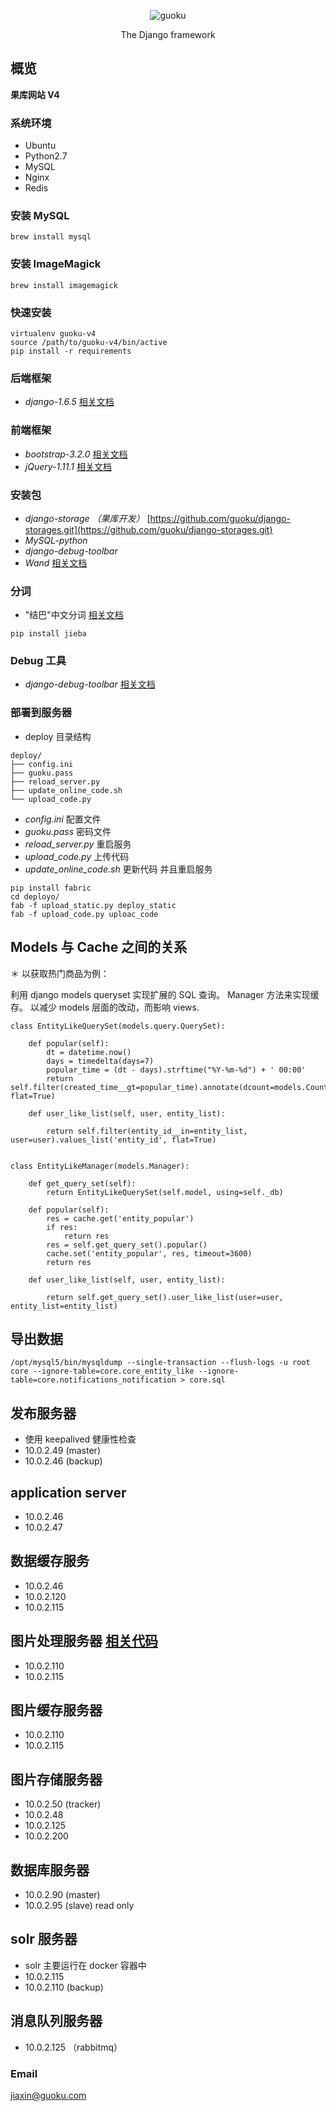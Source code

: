 <p align="center">
  <img title="guoku" src='http://ww1.sinaimg.cn/crop.0.0.180.180.50/81eb609bjw1e8qgp5bmzyj2050050aa8.jpg' />
</p>

<p align="center">The Django framework</p>

## 概览
**果库网站 V4**

### 系统环境
* Ubuntu 
* Python2.7 
* MySQL 
* Nginx 
* Redis

### 安装 MySQL
```
brew install mysql
```

### 安装 ImageMagick
```
brew install imagemagick
```

### 快速安装
 ```
 virtualenv guoku-v4
 source /path/to/guoku-v4/bin/active
 pip install -r requirements
 ```


### 后端框架
* *django-1.6.5* [相关文档](https://docs.djangoproject.com/en/1.6/)

### 前端框架
* *bootstrap-3.2.0* [相关文档](http://getbootstrap.com/)
* *jQuery-1.11.1*	[相关文档](http://jquery.com/)


<!--### 搜索引擎
* *whoohe-2.5.6* [相关文档](https://pythonhosted.org/Whoosh/index.html)-->


### 安装包
* *django-storage （果库开发）*  [https://github.com/guoku/django-storages.git](https://github.com/guoku/django-storages.git)
* *MySQL-python*
* *django-debug-toolbar*
* *Wand* [相关文档](http://docs.wand-py.org/en/0.3.7/)

### 分词
* "结巴"中文分词 [相关文档](https://github.com/fxsjy/jieba)
```
pip install jieba
```


### Debug 工具
* *django-debug-toolbar* [相关文档](http://django-debug-toolbar.readthedocs.org/en/1.2/installation.html#quick-setup)

### 部署到服务器
* deploy 目录结构

```
deploy/
├── config.ini
├── guoku.pass
├── reload_server.py
├── update_online_code.sh
└── upload_code.py
```

* *config.ini* 配置文件
* *guoku.pass* 密码文件
* *reload_server.py* 重启服务
* *upload_code.py* 上传代码
* *update_online_code.sh* 更新代码 并且重启服务 


```
pip install fabric
cd deployo/
fab -f upload_static.py deploy_static
fab -f upload_code.py uploac_code
```

## Models 与 Cache 之间的关系

＊ 以获取热门商品为例：

利用 django models queryset 实现扩展的 SQL 查询。 Manager 方法来实现缓存。 以减少 models 层面的改动，而影响 views.

```
class EntityLikeQuerySet(models.query.QuerySet):

    def popular(self):
        dt = datetime.now()
        days = timedelta(days=7)
        popular_time = (dt - days).strftime("%Y-%m-%d") + ' 00:00'
        return self.filter(created_time__gt=popular_time).annotate(dcount=models.Count('entity')).values_list('entity_id', flat=True)

    def user_like_list(self, user, entity_list):

        return self.filter(entity_id__in=entity_list, user=user).values_list('entity_id', flat=True)


class EntityLikeManager(models.Manager):

    def get_query_set(self):
        return EntityLikeQuerySet(self.model, using=self._db)

    def popular(self):
        res = cache.get('entity_popular')
        if res:
            return res
        res = self.get_query_set().popular()
        cache.set('entity_popular', res, timeout=3600)
        return res

    def user_like_list(self, user, entity_list):

        return self.get_query_set().user_like_list(user=user, entity_list=entity_list)
```


## 导出数据
```
/opt/mysql5/bin/mysqldump --single-transaction --flush-logs -u root core --ignore-table=core.core_entity_like --ignore-table=core.notifications_notification > core.sql
```
## 发布服务器 
* 使用 keepalived 健康性检查
* 10.0.2.49 (master)
* 10.0.2.46 (backup)

## application server
* 10.0.2.46
* 10.0.2.47

## 数据缓存服务
* 10.0.2.46
* 10.0.2.120
* 10.0.2.115

## 图片处理服务器 [相关代码](https://github.com/guoku/rambutan)
* 10.0.2.110
* 10.0.2.115

## 图片缓存服务器
*  10.0.2.110
*  10.0.2.115

## 图片存储服务器
* 10.0.2.50 (tracker)
* 10.0.2.48
* 10.0.2.125
* 10.0.2.200 


## 数据库服务器
* 10.0.2.90 (master)
* 10.0.2.95 (slave) read only

## solr 服务器
* solr 主要运行在 docker 容器中
* 10.0.2.115
* 10.0.2.110 (backup)


## 消息队列服务器
* 10.0.2.125 （rabbitmq）



### Email
 <jiaxin@guoku.com>
